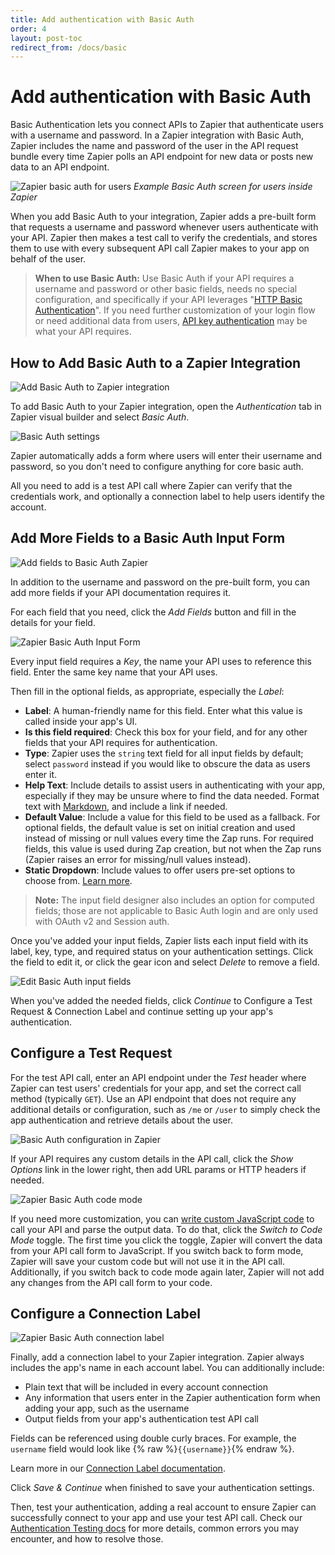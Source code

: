 ```yaml
---
title: Add authentication with Basic Auth
order: 4
layout: post-toc
redirect_from: /docs/basic
---
```


# Add authentication with Basic Auth

Basic Authentication lets you connect APIs to Zapier that authenticate users with a username and password. In a Zapier integration with Basic Auth, Zapier includes the name and password of the user in the API request bundle every time Zapier polls an API endpoint for new data or posts new data to an API endpoint.

![Zapier basic auth for users](https://cdn.zapier.com/storage/photos/8987788036a5a70072c9e75c4911ff6a.png)
_Example Basic Auth screen for users inside Zapier_

When you add Basic Auth to your integration, Zapier adds a pre-built form that requests a username and password whenever users authenticate with your API. Zapier then makes a test call to verify the credentials, and stores them to use with every subsequent API call Zapier makes to your app on behalf of the user. 

> **When to use Basic Auth:** Use Basic Auth if your API requires a username and password or other basic fields, needs no special configuration, and specifically if your API leverages "[HTTP Basic Authentication](https://en.wikipedia.org/wiki/Basic_access_authentication)". If you need further customization of your login flow or need additional data from users, [API key authentication](https://platform.zapier.com/docs/apikey) may be what your API requires.

<a id="add"></a>
## How to Add Basic Auth to a Zapier Integration

![Add Basic Auth to Zapier integration](https://cdn.zappy.app/a8f5698b7c1fd2556eb6b6dc0a983155.png)

To add Basic Auth to your Zapier integration, open the _Authentication_ tab in Zapier visual builder and select _Basic Auth_.

![Basic Auth settings](https://cdn.zappy.app/84f49570f1a21f2304d1f6dbcc9bbfc9.png)

Zapier automatically adds a form where users will enter their username and password, so you don't need to configure anything for core basic auth. 

All you need to add is a test API call where Zapier can verify that the credentials work, and optionally a connection label to help users identify the account.

<a id="form"></a>

## Add More Fields to a Basic Auth Input Form

![Add fields to Basic Auth Zapier](https://cdn.zappy.app/c17e6838cf27ed5704f561c75625864f.png)

In addition to the username and password on the pre-built form, you can add more fields if your API documentation requires it.

For each field that you need, click the _Add Fields_ button and fill in the details for your field.

![Zapier Basic Auth Input Form](https://cdn.zappy.app/f4346b3456ea0080862db2eae7108050.png)

Every input field requires a _Key_, the name your API uses to reference this field. Enter the same key name that your API uses.

Then fill in the optional fields, as appropriate, especially the _Label_:

- **Label**: A human-friendly name for this field. Enter what this value is called inside your app's UI.
- **Is this field required**: Check this box for your field, and for any other fields that your API requires for authentication.
- **Type**: Zapier uses the `string` text field for all input fields by default; select `password` instead if you would like to obscure the data as users enter it.
- **Help Text**: Include details to assist users in authenticating with your app, especially if they may be unsure where to find the data needed. Format text with [Markdown](https://zapier.com/blog/beginner-ultimate-guide-markdown/), and include a link if needed.
- **Default Value**: Include a value for this field to be used as a fallback. For optional fields, the default value is set on initial creation and used instead of missing or null values every time the Zap runs. For required fields, this value is used during Zap creation, but not when the Zap runs (Zapier raises an error for missing/null values instead).
- **Static Dropdown**: Include values to offer users pre-set options to choose from. [Learn more](https://platform.zapier.com/docs/input-designer#dropdown).

> **Note:** The input field designer also includes an option for computed fields; those are not applicable to Basic Auth login and are only used with OAuth v2 and Session auth.

Once you've added your input fields, Zapier lists each input field with its label, key, type, and required status on your authentication settings. Click the field to edit it, or click the gear icon and select _Delete_ to remove a field.

![Edit Basic Auth input fields](https://cdn.zappy.app/a207e9be179e401dadfa9d5422e4df5c.png)

When you've added the needed fields, click _Continue_ to Configure a Test Request & Connection Label and continue setting up your app's authentication.

<a id="test_request"></a>
## Configure a Test Request

For the test API call, enter an API endpoint under the _Test_ header where Zapier can test users' credentials for your app, and set the correct call method (typically `GET`). Use an API endpoint that does not require any additional details or configuration, such as `/me` or `/user` to simply check the app authentication and retrieve details about the user.

![Basic Auth configuration in Zapier](https://cdn.zappy.app/a910a8114e18b545a93bf1e2e735e5a1.png)

If your API requires any custom details in the API call, click the _Show Options_ link in the lower right, then add URL params or HTTP headers if needed.

![Zapier Basic Auth code mode](https://cdn.zappy.app/6ec17f1acd3def0addad6dfc9167acec.png)

If you need more customization, you can [write custom JavaScript code](https://platform.zapier.com/build/code-mode) to call your API and parse the output data. To do that, click the _Switch to Code Mode_ toggle. The first time you click the toggle, Zapier will convert the data from your API call form to JavaScript. If you switch back to form mode, Zapier will save your custom code but will not use it in the API call. Additionally, if you switch back to code mode again later, Zapier will not add any changes from the API call form to your code.

<a id="label"></a>
## Configure a Connection Label

![Zapier Basic Auth connection label](https://cdn.zappy.app/59307becaf617dca08115fa55477dffb.png)

Finally, add a connection label to your Zapier integration. Zapier always includes the app's name in each account label. You can additionally include:

- Plain text that will be included in every account connection
- Any information that users enter in the Zapier authentication form when adding your app, such as the username
- Output fields from your app's authentication test API call

Fields can be referenced using double curly braces. For example, the `username` field would look like {% raw %}`{{username}}`{% endraw %}. 

Learn more in our [Connection Label documentation](https://platform.zapier.com/docs/auth#label).

Click _Save & Continue_ when finished to save your authentication settings.

Then, test your authentication, adding a real account to ensure Zapier can successfully connect to your app and use your test API call. Check our [Authentication Testing docs](https://platform.zapier.com/docs/auth#test) for more details, common errors you may encounter, and how to resolve those.
